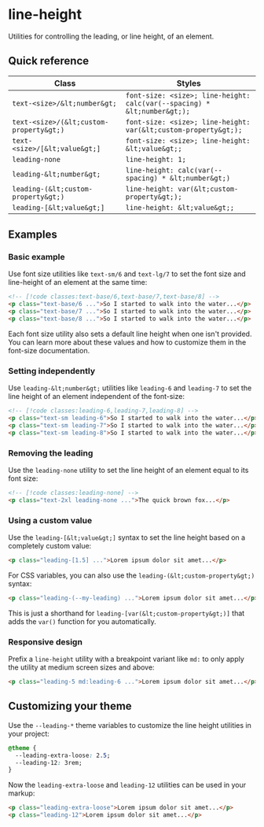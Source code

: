 # line-height

Utilities for controlling the leading, or line height, of an element.

## Quick reference

| Class | Styles |
|---|---|
| `text-<size>/&lt;number&gt;` | `font-size: <size>; line-height: calc(var(--spacing) * &lt;number&gt;);` |
| `text-<size>/(&lt;custom-property&gt;)` | `font-size: <size>; line-height: var(&lt;custom-property&gt;);` |
| `text-<size>/[&lt;value&gt;]` | `font-size: <size>; line-height: &lt;value&gt;;` |
| `leading-none` | `line-height: 1;` |
| `leading-&lt;number&gt;` | `line-height: calc(var(--spacing) * &lt;number&gt;)` |
| `leading-(&lt;custom-property&gt;)` | `line-height: var(&lt;custom-property&gt;);` |
| `leading-[&lt;value&gt;]` | `line-height: &lt;value&gt;;` |


## Examples

### Basic example

Use font size utilities like `text-sm/6` and `text-lg/7` to set the font size and line-height of an element at the same time:

```html
<!-- [!code classes:text-base/6,text-base/7,text-base/8] -->
<p class="text-base/6 ...">So I started to walk into the water...</p>
<p class="text-base/7 ...">So I started to walk into the water...</p>
<p class="text-base/8 ...">So I started to walk into the water...</p>
```

Each font size utility also sets a default line height when one isn't provided. You can learn more about these values and how to customize them in the font-size documentation.

### Setting independently

Use `leading-&lt;number&gt;` utilities like `leading-6` and `leading-7` to set the line height of an element independent of the font-size:

```html
<!-- [!code classes:leading-6,leading-7,leading-8] -->
<p class="text-sm leading-6">So I started to walk into the water...</p>
<p class="text-sm leading-7">So I started to walk into the water...</p>
<p class="text-sm leading-8">So I started to walk into the water...</p>
```

### Removing the leading

Use the `leading-none` utility to set the line height of an element equal to its font size:

```html
<!-- [!code classes:leading-none] -->
<p class="text-2xl leading-none ...">The quick brown fox...</p>
```

### Using a custom value

Use the `leading-[&lt;value&gt;]` syntax to set the line height based on a completely custom value:

```html
<p class="leading-[1.5] ...">Lorem ipsum dolor sit amet...</p>
```

For CSS variables, you can also use the `leading-(&lt;custom-property&gt;)` syntax:

```html
<p class="leading-(--my-leading) ...">Lorem ipsum dolor sit amet...</p>
```

This is just a shorthand for `leading-[var(&lt;custom-property&gt;)]` that adds the `var()` function for you automatically.

### Responsive design

Prefix a `line-height` utility with a breakpoint variant like `md:` to only apply the utility at medium screen sizes and above:

```html
<p class="leading-5 md:leading-6 ...">Lorem ipsum dolor sit amet...</p>
```


## Customizing your theme

Use the `--leading-*` theme variables to customize the line height utilities in your project:

```css
@theme {
  --leading-extra-loose: 2.5;
  --leading-12: 3rem;
}
```

Now the `leading-extra-loose` and `leading-12` utilities can be used in your markup:

```html
<p class="leading-extra-loose">Lorem ipsum dolor sit amet...</p>
<p class="leading-12">Lorem ipsum dolor sit amet...</p>
```


